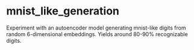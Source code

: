 # mnist_like_generation

Experiment with an autoencoder model generating mnist-like digits from random 6-dimensional embeddings. Yields around 80-90% recognizable digits.
